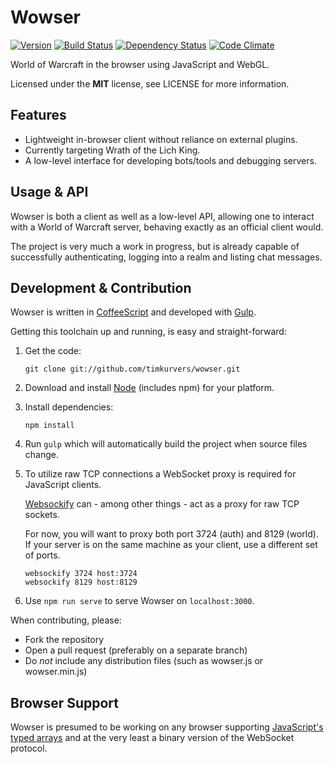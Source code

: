 # Wowser

[![Version](https://img.shields.io/npm/v/wowser.svg?style=flat)](https://www.npmjs.org/package/wowser)
[![Build Status](https://img.shields.io/travis/timkurvers/wowser.svg?style=flat)](https://travis-ci.org/timkurvers/wowser)
[![Dependency Status](https://img.shields.io/gemnasium/timkurvers/wowser.svg?style=flat)](https://gemnasium.com/timkurvers/wowser)
[![Code Climate](https://img.shields.io/codeclimate/github/timkurvers/wowser.svg?style=flat)](https://codeclimate.com/github/timkurvers/wowser)

World of Warcraft in the browser using JavaScript and WebGL.

Licensed under the **MIT** license, see LICENSE for more information.


## Features

 * Lightweight in-browser client without reliance on external plugins.
 * Currently targeting Wrath of the Lich King.
 * A low-level interface for developing bots/tools and debugging servers.


## Usage & API

Wowser is both a client as well as a low-level API, allowing one to interact with a World of Warcraft server, behaving exactly as an official client would.

The project is very much a work in progress, but is already capable of successfully authenticating, logging into a realm and listing chat messages.


## Development & Contribution

Wowser is written in [CoffeeScript](http://coffeescript.org/) and developed with [Gulp](http://gulpjs.com/).

Getting this toolchain up and running, is easy and straight-forward:

1. Get the code:

   ```shell
   git clone git://github.com/timkurvers/wowser.git
   ```

2. Download and install [Node](http://nodejs.org/#download) (includes npm) for your platform.

3. Install dependencies:

   ```shell
   npm install
   ```

5. Run `gulp` which will automatically build the project when source files change.

6. To utilize raw TCP connections a WebSocket proxy is required for JavaScript clients.

   [Websockify](https://github.com/kanaka/websockify/) can - among other things - act
   as a proxy for raw TCP sockets.

   For now, you will want to proxy both port 3724 (auth) and 8129 (world). If your server is on the same machine as your client, use a different set of ports.

   ```shell
   websockify 3724 host:3724
   websockify 8129 host:8129
   ```

6. Use `npm run serve` to serve Wowser on `localhost:3000`.


When contributing, please:

* Fork the repository
* Open a pull request (preferably on a separate branch)
* Do *not* include any distribution files (such as wowser.js or wowser.min.js)


## Browser Support

Wowser is presumed to be working on any browser supporting [JavaScript's typed arrays](http://caniuse.com/#search=typed%20arrays) and at the very least a binary version of the WebSocket protocol.

